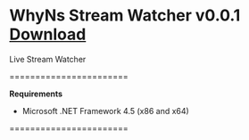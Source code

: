 WhyNs Stream Watcher v0.0.1 **[Download](http://streamwatcher.whyns.dk "Download Link: http://streamwatcher.whyns.dk")**
=======================

Live Stream Watcher




=======================


**Requirements**
* Microsoft .NET Framework 4.5 (x86 and x64)








=======================
